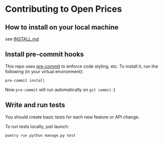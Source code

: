 # Contributing to Open Prices

## How to install on your local machine

see [INSTALL.md](https://github.com/openfoodfacts/open-prices/blob/main/INSTALL.md)

## Install pre-commit hooks

This repo uses [pre-commit](https://pre-commit.com/) to enforce code styling, etc. To install it, run the following (in your virtual environment):

```
pre-commit install
```

Now `pre-commit` will run automatically on `git commit` :)

## Write and run tests

You should create basic tests for each new feature or API change.

To run tests locally, just launch:

```
poetry run python manage.py test
```
